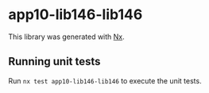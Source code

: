 # app10-lib146-lib146

This library was generated with [Nx](https://nx.dev).

## Running unit tests

Run `nx test app10-lib146-lib146` to execute the unit tests.
